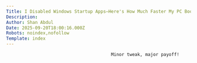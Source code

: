 ```yaml
---
Title: I Disabled Windows Startup Apps—Here's How Much Faster My PC Boots
Description: 
Author: Shan Abdul
Date: 2025-09-20T18:00:16.000Z
Robots: noindex,nofollow
Template: index
---
```


                                            Minor tweak, major payoff!
                                        